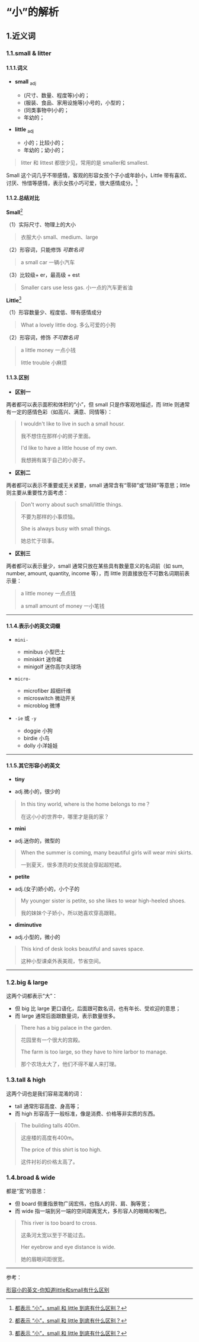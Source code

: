 # “小”的解析

## 1.近义词

### 1.1.small & litter

#### 1.1.1.词义

- **small** <sub>adj</sub>
  - (尺寸、数量、程度等)小的；
  - (服装、食品、家用设施等)小号的，小型的；
  - (同类事物中)小的；
  - 年幼的；

- **little** <sub>adj</sub>
  - 小的；比较小的；
  - 年幼的；幼小的；

> litter 和 littest 都很少见，常用的是 smaller和 smallest.

Small 这个词几乎不带感情，客观的形容女孩个子小或年龄小，Little 带有喜欢、讨厌、怜惜等感情，表示女孩小巧可爱，很大感情成分。[^ 1 ]

#### 1.1.2.总结对比

**Small**[^ 1 ]

（1）实际尺寸、物理上的大小

> 衣服大小 small、medium、large

（2）形容词，只能修饰 *可数名词*

> a small car 一辆小汽车

（3）比较级+ er，最高级 + est

> Smaller cars use less gas. 小一点的汽车更省油

**Little**[^ 1 ]

（1）形容数量少、程度低、带有感情成分

> What a lovely little dog. 多么可爱的小狗

（2）形容词，修饰 *不可数名词*

> a little money 一点小钱
>
> little trouble 小麻烦

[^ 1 ]: [都表示 “小”，small 和 little 到底有什么区别？](https://zhuanlan.zhihu.com/p/377346143)

#### 1.1.3.区别

- **区别一**

两者都可以表示面积和体积的“小”，但 small 只是作客观地描述，而 little 则通常有一定的感情色彩（如高兴、满意、同情等）：

> I wouldn't like to live in such a small housr.
>
> 我不想住在那样小的房子里面。
>
> I'd like to have a little house of my own.
>
> 我想拥有属于自己的小房子。

- **区别二**

两者都可以表示不重要或无关紧要，small 通常含有“零碎”或“琐碎”等意思；little 则主要从重要性方面考虑：

> Don't worry about such small/little things.
>
> 不要为那样的小事烦恼。
>
> She is always busy with small things.
>
> 她总忙于琐事。

- **区别三**

两者都可以表示量少，small 通常只放在某些具有数量意义的名词前（如 sum, number, amount, quantity, income 等），而 little 则直接放在不可数名词期前表示量：

> a little money 一点点钱
>
> a small amount of money 一小笔钱

---

#### 1.1.4.表示小的英文词缀

- `mini-`
  - minibus 小型巴士
  - miniskirt 迷你裙
  - minigolf 迷你高尔夫球场

- `micro-`
  - microfiber 超细纤维
  - microswitch 微动开关
  - microblog 微博

- `-ie` 或 `-y`
  - doggie 小狗
  - birdie 小鸟
  - dolly 小洋娃娃

---

#### 1.1.5.其它形容小的英文

- **tiny**

- adj.微小的，很少的

> In this tiny world, where is the home belongs to me？
>
> 在这小小的世界中，哪里才是我的家？

- **mini**

- adj.迷你的，微型的

> When the summer is coming, many beautiful girls will wear mini skirts.
>
> 一到夏天，很多漂亮的女孩就会穿起超短裙。

- **petite**

- adj.(女子)娇小的，小个子的

> My younger sister is petite, so she likes to wear high-heeled shoes.
>
> 我的妹妹个子娇小，所以她喜欢穿高跟鞋。

- **diminutive**

- adj.小型的，微小的

> This kind of desk looks beautiful and saves space.
>
> 这种小型课桌外表美观，节省空间。

---

### 1.2.big & large

这两个词都表示“大”：

- 但 big 比 large 更口语化，后面跟可数名词，也有年长、受欢迎的意思；
- 而 large 通常后面跟数量词，表示数量很多。

> There has a big palace in the garden.
>
> 花园里有一个很大的宫殿。
>
> The farm is too large, so they have to hire larbor to manage.
>
> 那个农场太大了，他们不得不雇人来打理。

### 1.3.tall & high

这两个词也是我们容易混淆的词：

- tall 通常形容高度、身高等；
- 而 high 形容高于一般标准，像是消费、价格等非实质的东西。

> The building talls 400m.
>
> 这座楼的高度有400m。
>
> The price of this shirt is too high.
>
> 这件衬衫的价格太高了。

### 1.4.broad & wide

都是“宽”的意思：

- 但 board 侧重指景物广阔宏伟，也指人的背、肩、胸等宽；
- 而 wide 指一端到另一端的空间距离宽大，多形容人的眼睛和嘴巴。

> This river is too board to cross.
>
> 这条河太宽以至于不能过去。
>
> Her eyebrow and eye distance is wide.
>
> 她的眉眼间距很宽。

---

参考：

[形容小的英文-你知道little和small有什么区别](https://www.edutt.com/news_show_269598/)

